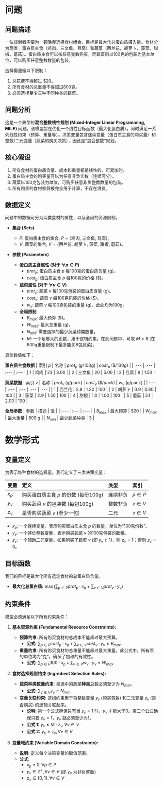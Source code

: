 # 问题

## 问题描述
一位规划者需要为一顿晚餐选择食材组合，目标是最大化总蛋白质摄入量。食材分为两类：蛋白质主食（鸡肉、三文鱼、豆腐）和蔬菜（西兰花、胡萝卜、菠菜、甜椒、蘑菇）。蛋白质主食可以按任意克数购买，而蔬菜则以100克的包装为基本单位，可以购买任意整数数量的包装。

选择需遵循以下限制：
1.  总花费不得超过 $20。
2.  所有食材的总重量不得超过800克。
3.  必须选择至少三种不同种类的蔬菜。

## 问题分析
这是一个典型的**混合整数线性规划 (Mixed-Integer Linear Programming, MILP)** 问题。该模型旨在优化一个线性目标函数（最大化蛋白质），同时满足一系列线性约束（预算、重量等）。决策变量包含连续变量（蛋白质主食的购买量）和整数/二元变量（蔬菜的购买决策），因此是“混合整数”规划。

## 核心假设
1.  所有食材的蛋白质含量、成本和重量都是线性的、可累加的。
2.  蛋白质主食的购买量可以为任意非负实数（连续可分）。
3.  蔬菜以100克包装为单位，可购买任意非负整数数量的包装。
4.  所有购买的食材都将被完全用于计算，不存在浪费。

## 数据定义
问题中的数据可分为两类食材的属性，以及全局的资源限制。

*   **集合 (Sets)**
    *   $P$: 蛋白质主食的集合, $P = \{\text{鸡肉, 三文鱼, 豆腐}\}$。
    *   $V$: 蔬菜的集合, $V = \{\text{西兰花, 胡萝卜, 菠菜, 甜椒, 蘑菇}\}$。

*   **参数 (Parameters)**
    *   **蛋白质主食属性 (对于 $\forall p \in P$)**
        *   $prot_p$: 蛋白质主食 $p$ 每100克的蛋白质含量 (g)。
        *   $cost_p$: 蛋白质主食 $p$ 每100克的价格 ($)。
    *   **蔬菜属性 (对于 $\forall v \in V$)**
        *   $prot_v$: 蔬菜 $v$ 每100克包装的蛋白质含量 (g)。
        *   $cost_v$: 蔬菜 $v$ 每100克包装的价格 ($)。
        *   $w_v$: 蔬菜 $v$ 每100克包装的重量 (g)，此处均为100g。
    *   **全局限制**
        *   $B_{max}$: 最大预算 ($)。
        *   $W_{max}$: 最大总重量 (g)。
        *   $N_{min}$: 需要选择的最少蔬菜种类数量。
        *   $M$: 一个足够大的正数，用于逻辑约束。在此问题中，可取 $M=8$ (在800g重量限制下最多能买8包蔬菜)。

具体数值如下：

**蛋白质主食数据**
| 索引 $p$ | 名称 | $prot_p$ (g/100g) | $cost_p$ ($/100g) |
| :--- | :--- | :--- | :--- |
| 1 | 鸡肉 | 23 | 3.00 |
| 2 | 三文鱼 | 20 | 5.00 |
| 3 | 豆腐 | 8 | 1.50 |

**蔬菜数据**
| 索引 $v$ | 名称 | $prot_v$ (g/pack) | $cost_v$ ($/pack) | $w_v$ (g/pack) |
| :--- | :--- | :--- | :--- | :--- |
| 1 | 西兰花 | 2.8 | 1.20 | 100 |
| 2 | 胡萝卜 | 0.9 | 0.80 | 100 |
| 3 | 菠菜 | 2.9 | 1.50 | 100 |
| 4 | 甜椒 | 1.0 | 1.00 | 100 |
| 5 | 蘑菇 | 3.1 | 2.00 | 100 |

**全局参数**
| 参数 | 描述 | 值 |
| :--- | :--- | :--- |
| $B_{max}$ | 最大预算 | $20 |
| $W_{max}$ | 最大重量 | 800 g |
| $N_{min}$ | 最少蔬菜种类 | 3 |

# 数学形式

## 变量定义
为表示每种食材的选择量，我们定义了三类决策变量：

| 变量 | 定义 | 类型 | 索引 |
| :--- | :--- | :--- | :--- |
| $x_p$ | 购买蛋白质主食 $p$ 的份数 (每份100g) | 连续非负 | $p \in P$ |
| $y_v$ | 购买蔬菜 $v$ 的包装数 (每包100g) | 整数非负 | $v \in V$ |
| $z_v$ | 是否购买蔬菜 $v$ (至少一包) | 二元 | $v \in V$ |

*   $x_p$: 一个连续变量，表示购买蛋白质主食 $p$ 的数量，单位为“100克份数”。
*   $y_v$: 一个非负整数变量，表示购买蔬菜 $v$ 的100克包装的数量。
*   $z_v$: 一个辅助二元变量。如果购买了蔬菜 $v$ (即 $y_v \ge 1$)，则 $z_v=1$；否则 $z_v=0$。

## 目标函数
我们的目标是最大化所有选定食材的总蛋白质含量。
*   **最大化总蛋白质:** $\max \left( \sum_{p \in P} prot_p \cdot x_p + \sum_{v \in V} prot_v \cdot y_v \right)$

## 约束条件
模型必须满足以下所有约束条件：

1.  **基本资源约束 (Fundamental Resource Constraints):**
    *   **预算约束:** 所有购买食材的总成本不能超过最大预算。
        *   **公式:** $\sum_{p \in P} cost_p \cdot x_p + \sum_{v \in V} cost_v \cdot y_v \le B_{max}$
    *   **重量约束:** 所有购买食材的总重量不能超过最大重量。此公式中，所有项的单位均为“克”，确保了加和的有效性。
        *   **公式:** $\sum_{p \in P} 100 \cdot x_p + \sum_{v \in V} w_v \cdot y_v \le W_{max}$

2.  **食材选择规则约束 (Ingredient Selection Rules):**
    *   **蔬菜种类数量约束:** 被选中的蔬菜**种类**总数必须至少为 $N_{min}$。
        *   **公式:** $\sum_{v \in V} z_v \ge N_{min}$
    *   **变量关联约束:** 这组约束用于将整数变量 $y_v$ (购买包数) 和二元变量 $z_v$ (是否购买) 的逻辑关联起来。
        *   **说明:** 第一个公式确保只有当 $z_v=1$ 时，$y_v$ 才能大于0。第二个公式确保只要 $z_v=1$，$y_v$ 就必须至少为1。
        *   **公式 1:** $y_v \le M \cdot z_v, \forall v \in V$
        *   **公式 2:** $y_v \ge z_v, \forall v \in V$

3.  **变量域约束 (Variable Domain Constraints):**
    *   **说明:** 定义每个决策变量的取值范围。
    *   **公式:**
        *   $x_p \ge 0, \forall p \in P$
        *   $y_v \in \mathbb{Z}^+, \forall v \in V$ (即 $y_v$ 为非负整数)
        *   $z_v \in \{0, 1\}, \forall v \in V$